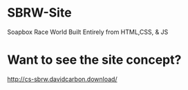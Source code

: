 # SBRW-Site
Soapbox Race World Built Entirely from HTML,CSS, &amp; JS

# Want to see the site concept?
http://cs-sbrw.davidcarbon.download/
